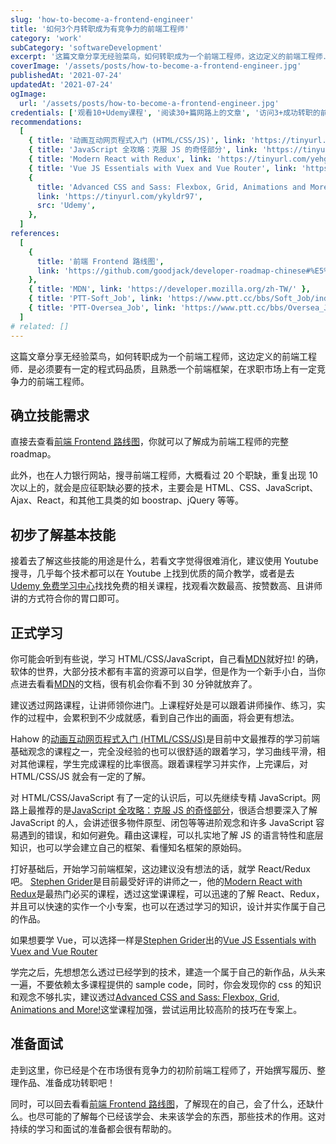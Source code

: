 ```yaml
---
slug: 'how-to-become-a-frontend-engineer'
title: '如何3个月转职成为有竞争力的前端工程师'
category: 'work'
subCategory: 'softwareDevelopment'
excerpt: '这篇文章分享无经验菜鸟，如何转职成为一个前端工程师，这边定义的前端工程师．是必须要有一定的程式码品质，且熟悉一个前端框架，在求职市场上有一定竞争力的前端工程师。 '
coverImage: '/assets/posts/how-to-become-a-frontend-engineer.jpg'
publishedAt: '2021-07-24'
updatedAt: '2021-07-24'
ogImage:
  url: '/assets/posts/how-to-become-a-frontend-engineer.jpg'
credentials: ['观看10+Udemy课程', '阅读30+篇网路上的文章', '访问3+成功转职的前端工程师']
recommendations:
  [
    { title: '动画互动网页程式入门 (HTML/CSS/JS)', link: 'https://tinyurl.com/ye77kpm3', src: 'Hahow' },
    { title: 'JavaScript 全攻略：克服 JS 的奇怪部分', link: 'https://tinyurl.com/yemfgsgj', src: 'Udemy' },
    { title: 'Modern React with Redux', link: 'https://tinyurl.com/yehgynsv', src: 'Udemy' },
    { title: 'Vue JS Essentials with Vuex and Vue Router', link: 'https://tinyurl.com/yzp53825', src: 'Udemy' },
    {
      title: 'Advanced CSS and Sass: Flexbox, Grid, Animations and More!',
      link: 'https://tinyurl.com/ykyldr97',
      src: 'Udemy',
    },
  ]
references:
  [
    {
      title: '前端 Frontend 路线图',
      link: 'https://github.com/goodjack/developer-roadmap-chinese#%E5%89%8D%E7%AB%AF-frontend-%E8%B7%AF%E7%B7%9A%E5%9C%96',
    },
    { title: 'MDN', link: 'https://developer.mozilla.org/zh-TW/' },
    { title: 'PTT-Soft_Job', link: 'https://www.ptt.cc/bbs/Soft_Job/index.html' },
    { title: 'PTT-Oversea_Job', link: 'https://www.ptt.cc/bbs/Oversea_Job/index.html' },
  ]
# related: []
---
```


这篇文章分享无经验菜鸟，如何转职成为一个前端工程师，这边定义的前端工程师．是必须要有一定的程式码品质，且熟悉一个前端框架，在求职市场上有一定竞争力的前端工程师。

## 确立技能需求

直接去查看[前端 Frontend 路线图](https://github.com/goodjack/developer-roadmap-chinese#%E5%89%8D%E7%AB%AF-frontend-%E8%B7%AF%E7%B7%9A%E5%9C%96)，你就可以了解成为前端工程师的完整 roadmap。

此外，也在人力银行网站，搜寻前端工程师，大概看过 20 个职缺，重复出现 10 次以上的，就会是应征职缺必要的技术，主要会是 HTML、CSS、JavaScript、Ajax、React，和其他工具类的如 boostrap、jQuery 等等。

## 初步了解基本技能

接着去了解这些技能的用途是什么，若看文字觉得很难消化，建议使用 Youtube 搜寻，几乎每个技术都可以在 Youtube 上找到优质的简介教学，或者是去 [Udemy 免费学习中心](https://tinyurl.com/yfbaghja)找找免费的相关课程，找观看次数最高、按赞数高、且讲师讲的方式符合你的胃口即可。

## 正式学习

你可能会听到有些说，学习 HTML/CSS/JavaScript，自己看[MDN](https://developer.mozilla.org/zh-TW/)就好拉! 的确，软体的世界，大部分技术都有丰富的资源可以自学，但是作为一个新手小白，当你点进去看看[MDN](https://developer.mozilla.org/zh-TW/)的文档，很有机会你看不到 30 分钟就放弃了。

建议透过网路课程，让讲师领你进门。上课程好处是可以跟着讲师操作、练习，实作的过程中，会累积到不少成就感，看到自己作出的画面，将会更有想法。

Hahow 的[动画互动网页程式入门 (HTML/CSS/JS)](https://tinyurl.com/ye77kpm3)是目前中文最推荐的学习前端基础观念的课程之一，完全没经验的也可以很舒适的跟着学习，学习曲线平滑，相对其他课程，学生完成课程的比率很高。跟着课程学习并实作，上完课后，对 HTML/CSS/JS 就会有一定的了解。

对 HTML/CSS/JavaScript 有了一定的认识后，可以先继续专精 JavaScript。网路上最推荐的是[JavaScript 全攻略：克服 JS 的奇怪部分](https://tinyurl.com/yemfgsgj)，很适合想要深入了解 JavaScript 的人，会讲述很多物件原型、闭包等等进阶观念和许多 JavaScript 容易遇到的错误，和如何避免。藉由这课程，可以扎实地了解 JS 的语言特性和底层知识，也可以学会建立自己的框架、看懂知名框架的原始码。

打好基础后，开始学习前端框架，这边建议没有想法的话，就学 React/Redux 吧。 [Stephen Grider](https://tinyurl.com/ydnr493j)是目前最受好评的讲师之一，他的[Modern React with Redux](https://tinyurl.com/yehgynsv)是最热门必买的课程，透过这堂课课程，可以迅速的了解 React、Redux，并且可以快速的实作一个小专案，也可以在透过学习的知识，设计并实作属于自己的作品。

如果想要学 Vue，可以选择一样是[Stephen Grider](https://tinyurl.com/ydnr493j)出的[Vue JS Essentials with Vuex and Vue Router](https://tinyurl.com/yzp53825)

学完之后，先想想怎么透过已经学到的技术，建造一个属于自己的新作品，从头来一遍，不要依赖太多课程提供的 sample code，同时，你会发现你的 css 的知识和观念不够扎实，建议透过[Advanced CSS and Sass: Flexbox, Grid, Animations and More!](https://tinyurl.com/ykyldr97)这堂课程加强，尝试运用比较高阶的技巧在专案上。

## 准备面试

走到这里，你已经是个在市场很有竞争力的初阶前端工程师了，开始撰写履历、整理作品、准备成功转职吧！

同时，可以回去看看[前端 Frontend 路线图](https://github.com/goodjack/developer-roadmap-chinese#%E5%89%8D%E7%AB%AF-frontend-%E8%B7%AF%E7%B7%9A%E5%9C%96)，了解现在的自己，会了什么，还缺什么。也尽可能的了解每个已经该学会、未来该学会的东西，那些技术的作用。这对持续的学习和面试的准备都会很有帮助的。

<!-- ## Reference

1. [前端 Frontend 路线图](https://github.com/goodjack/developer-roadmap-chinese#%E5%89%8D%E7%AB%AF-frontend-%E8%B7%AF%E7%B7%9A%E5%9C%96)
2. [PTT-Soft_Job](https://www.ptt.cc/bbs/Soft_Job/index.html)
3. [PTT-Oversea_Job](https://www.ptt.cc/bbs/Oversea_Job/index.html) -->
